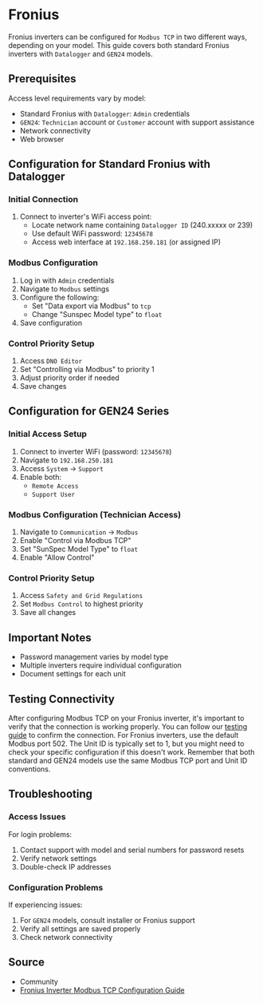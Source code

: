 # Fronius

Fronius inverters can be configured for `Modbus TCP` in two different ways, depending on your model. This guide covers both standard Fronius inverters with `Datalogger` and `GEN24` models.

## Prerequisites

Access level requirements vary by model:

- Standard Fronius with `Datalogger`: `Admin` credentials
- `GEN24`: `Technician` account or `Customer` account with support assistance
- Network connectivity
- Web browser

## Configuration for Standard Fronius with Datalogger

### Initial Connection

1. Connect to inverter's WiFi access point:
   - Locate network name containing `Datalogger ID` (240.xxxxx or 239)
   - Use default WiFi password: `12345678`
   - Access web interface at `192.168.250.181` (or assigned IP)

### Modbus Configuration

1. Log in with `Admin` credentials
2. Navigate to `Modbus` settings
3. Configure the following:
   - Set "Data export via Modbus" to `tcp`
   - Change "Sunspec Model type" to `float`
4. Save configuration

### Control Priority Setup

1. Access `DNO Editor`
2. Set "Controlling via Modbus" to priority 1
3. Adjust priority order if needed
4. Save changes

## Configuration for GEN24 Series

### Initial Access Setup

1. Connect to inverter WiFi (password: `12345678`)
2. Navigate to `192.168.250.181`
3. Access `System` → `Support`
4. Enable both:
   - `Remote Access`
   - `Support User`

### Modbus Configuration (Technician Access)

1. Navigate to `Communication` → `Modbus`
2. Enable "Control via Modbus TCP"
3. Set "SunSpec Model Type" to `float`
4. Enable "Allow Control"

### Control Priority Setup

1. Access `Safety and Grid Regulations`
2. Set `Modbus Control` to highest priority
3. Save all changes

## Important Notes

- Password management varies by model type
- Multiple inverters require individual configuration
- Document settings for each unit

## Testing Connectivity

After configuring Modbus TCP on your Fronius inverter, it's important to verify that the connection is working properly. You can follow our [testing guide](https://github.com/srcfl/egw-getting-started/blob/main/test_con.md) to confirm the connection. For Fronius inverters, use the default Modbus port 502. The Unit ID is typically set to 1, but you might need to check your specific configuration if this doesn't work. Remember that both standard and GEN24 models use the same Modbus TCP port and Unit ID conventions.

## Troubleshooting

### Access Issues

For login problems:

1. Contact support with model and serial numbers for password resets
2. Verify network settings
3. Double-check IP addresses

### Configuration Problems

If experiencing issues:

1. For `GEN24` models, consult installer or Fronius support
2. Verify all settings are saved properly
3. Check network connectivity

## Source

- Community
- [Fronius Inverter Modbus TCP Configuration Guide](https://villageenergy.zohodesk.com/portal/en/kb/articles/enable-modbus-tcp-on-your-fronius-inverter#1_Connect_to_your_Inverters_interface)
